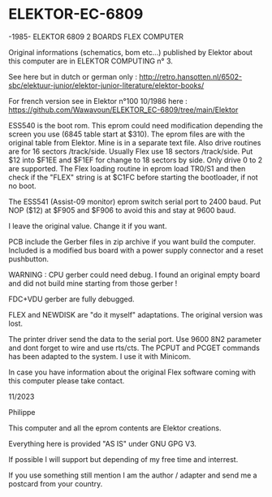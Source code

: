 # ELEKTOR-EC-6809
-1985- ELEKTOR 6809 2 BOARDS FLEX COMPUTER

Original informations (schematics, bom etc...) published by Elektor about this computer are in ELEKTOR COMPUTING n° 3.

See here but in dutch or german only : http://retro.hansotten.nl/6502-sbc/elektuur-junior/elektor-junior-literature/elektor-books/

For french version see in Elektor n°100 10/1986 here : https://github.com/Wawavoun/ELEKTOR_EC-6809/tree/main/Elektor

ESS540 is the boot rom.
This eprom could need modification depending the screen you use (6845 table start at $310). The eprom files are with the original table from Elektor. Mine is in a separate text file.
Also drive routines are for 16 sectors /track/side. Usually Flex use 18 sectors /track/side. Put $12 into $F1EE and $F1EF for change to 18 sectors by side.
Only drive 0 to 2 are supported.
The Flex loading routine in eprom load TR0/S1 and then check if the "FLEX" string is at $C1FC before starting the bootloader, if not no boot.

The ESS541 (Assist-09 monitor) eprom switch serial port to 2400 baud. Put NOP ($12) at $F905 and $F906 to avoid this and stay at 9600 baud.

I leave the original value. Change it if you want.

PCB include the Gerber files in zip archive if you want build the computer.
Included is a modified bus board with a power supply connector and a reset pushbutton.

WARNING : CPU gerber could need debug. I found an original empty board and did not build mine starting from those gerber !

FDC+VDU gerber are fully debugged.

FLEX and NEWDISK are "do it myself" adaptations. The original version was lost.

The printer driver send the data to the serial port. Use 9600 8N2 parameter and dont forget to wire and use rts/cts.
The PCPUT and PCGET commands has been adapted to the system. I use it with Minicom.

In case you have information about the original Flex software coming with this computer please take contact.


11/2023

Philippe

This computer and all the eprom contents are Elektor creations.

Everything here is provided "AS IS" under GNU GPG V3.

If possible I will support but depending of my free time and interrest. 

If you use something still mention I am the author / adapter and send me a postcard from your country.
